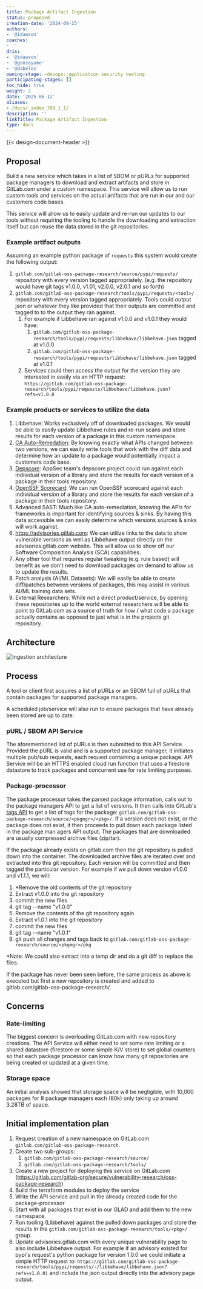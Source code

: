 ```yaml
---
title: Package Artifact Ingestion
status: proposed
creation-date: '2024-09-25'
authors:
- '@idawson'
coaches:
- ''
dris:
- '@idawson'
- '@gonzoyumo'
- '@dabeles'
owning-stage: ~devops::application security testing
participating-stages: []
toc_hide: true
weight: 2
date: '2025-06-12'
aliases:
- /docs/_index_768_1_1/
description: ''
linkTitle: Package Artifact Ingestion
type: docs
---
```


<!-- Design Doucments often contain forward-looking statements -->
<!-- vale gitlab.FutureTense = NO -->

<!-- This renders the design document header on the detail page, so don't remove it-->
{{< design-document-header >}}

<!--
Don't add a h1 headline. It'll be added automatically from the title front matter attribute.

For long pages, consider creating a table of contents.
-->

## Proposal

Build a new service which takes in a list of SBOM or pURLs for supported package managers to download and extract artifacts and store in GitLab.com under a custom namespace. This service will allow us to run custom tools and services on the actual artifacts that are run in our and our customers code bases.

This service will allow us to easily update and re-run our updates to our tools without requiring the tooling to handle the downloading and extraction itself but can reuse the data stored in the git repositories.

### Example artifact outputs

Assuming an example python package of `requests` this system would create the following output:

1. `gitlab.com/gitlab-oss-package-research/source/pypi/requests/` repository with every version tagged appropriately. (e.g. the repository would have git tags v1.0.0, v1.01, v2.0.0, v2.0.1 and so forth)
2. `gitlab.com/gitlab-oss-package-research/tools/pypi/requests/<tool>/` repository with every version tagged appropriately. Tools could output json or whatever they like provided that their outputs are committed and tagged to to the output they ran against.
    1. For example if Libbehave ran against v1.0.0 and v1.0.1 they would have:
        1. `gitlab.com/gitlab-oss-package-research/tools/pypi/requests/libbehave/libbehave.json` tagged at v1.0.0
        2. `gitlab.com/gitlab-oss-package-research/tools/pypi/requests/libbehave/libbehave.json` tagged at v1.0.1
    2. Services could then access the output for the version they are interested in easily via an HTTP request: `https://gitlab.com/gitlab-oss-package-research/tools/pypi/requests/libbehave/libbehave.json?refs=v1.0.0`

### Example products or services to utilize the data

1. Libbehave: Works exclusively off of downloaded packages. We would be able to easily update Libbehave rules and re-run scans and store results for each version of a package in this custom namespace.
2. [CA Auto-Remedation](https://gitlab.com/groups/gitlab-org/-/epics/15114): By knowing exactly what APIs changed between two versions, we can easily write tools that work with the diff data and determine how an update to a package would potentially impact a customers code base.
3. [Depscore](https://gitlab.com/gitlab-com/gl-security/product-security/appsec/tooling/depscore): AppSec team's depscore project could run against each individual version of a library and store the results for each version of a package in their tools repository.
4. [OpenSSF Scorecard](https://github.com/ossf/scorecard): We can run OpenSSF scorecard against each individual version of a library and store the results for each version of a package in their tools repository.
5. Advanced SAST: Much like CA auto-remediation, knowing the APIs for frameworks is important for identifying sources & sinks. By having this data accessible we can easily determine which versions sources & sinks will work against.
6. https://advisories.gitlab.com: We can utilize links to the data to show vulnerable versions as well as Libbehave output directly on the advisories.gitlab.com website. This will allow us to show off our Software Composition Analysis (SCA) capabilities.
7. Any other tool that requires regular tweaking (e.g. rule based) will benefit as we don't need to download packages on demand to allow us to update the results.
8. Patch analysis (AI/ML Datasets): We will easily be able to create diff/patches between versions of packages, this may assist in various AI/ML training data sets.
9. External Researchers: While not a direct product/service, by opening these repositories up to the world external researchers will be able to point to GitLab.com as a source of truth for how / what code a package actually contains as opposed to just what is in the projects git repository.

## Architecture

![ingestion architecture](/images/handbook/engineering/architecture/design-documents/package_artifact_ingestion/ingestion_architecture.png)

## Process

A tool or client first acquires a list of pURLs or an SBOM full of pURLs that contain packages for supported package managers.

A scheduled job/service will also run to ensure packages that have already been stored are up to date.

### pURL / SBOM API Service

The aforementioned list of pURLs is then submitted to this API Service. Provided the pURL is valid and is a supported package manager, it initiates multiple pub/sub requests, each request containing a unique package. API Service will be an HTTPS enabled cloud run function that uses a firestore datastore to track packages and concurrent use for rate limiting purposes.

### Package-processor

The package processor takes the parsed package information, calls out to the package managers API to get a list of versions. It then calls into GitLab's [tags API](https://docs.gitlab.com/ee/api/tags.html) to get a list of tags for the package:  `gitlab.com/gitlab-oss-package-research/source/<pkgmgr>/<pkg>/`. If a version does not exist, or the package does not exist, it then proceeds to pull down each package listed in the package man agers API output. The packages that are downloaded are usually compressed archive files (zip/tar).

If the package already exists on gitlab.com then the git repository is pulled down into the container. The downloaded archive files are iterated over and extracted into this git repository. Each version will be committed and then tagged the particular version. For example if we pull down version v1.0.0 and v1.1.1, we will:

1. \*Remove the old contents of the git repository
1. Extract v1.0.0 into the git repository
1. commit the new files
1. git tag --name "v1.0.0"
1. Remove the contents of the git repository again
1. Extract v1.0.1 into the git repository
1. commit the new files
1. git tag --name "v1.0.1"
1. git push all changes and tags back to `gitlab.com/gitlab-oss-package-research/source/<pkgmgr>/pkg`

\*Note: We could also extract into a temp dir and do a git diff to replace the files.

If the package has never been seen before, the same process as above is executed but first a new repository is created and added to gitlab.com/gitlab-oss-package-research/.

## Concerns

### Rate-limiting

The biggest concern is overloading GitLab.com with new repository creations. The API Service will either need to set some rate limiting or a shared datastore (firestore or some simple K/V store) to set global counters so that each package processor can know how many git repositories are being created or updated at a given time.

### Storage space

An initial analysis showed that storage space will be negligible, with 10,000 packages for 8 package managers each (80k) only taking up around 3.28TB of space.

## Initial implementation plan

1. Request creation of a new namespace on GitLab.com `gitlab.com/gitlab-oss-package-research`.
2. Create two sub-groups:
    1. `gitlab.com/gitlab-oss-package-research/source/`
    2. `gitlab.com/gitlab-oss-package-research/tools/`
3. Create a new project for deploying this service on GitLab.com (https://gitlab.com/gitlab-org/secure/vulnerability-research/oss-package-research)
4. Build the terraform modules to deploy the service
5. Write the API service and pull in the already created code for the package-processor
6. Start with all packages that exist in our GLAD and add them to the new namespace.
7. Run tooling (Libbehave) against the pulled down packages and store the results in the `gitlab.com/gitlab-oss-package-research/tools/<pkg>/` group.
8. Update advisories.gitlab.com with every unique vulnerability page to also include Libbehave output. For example if an advisory existed for pypi's request's python package for version 1.0.0 we could initiate a simple HTTP request to: `https://gitlab.com/gitlab-oss-package-research/tools/pypi/requests/-/libbehave/libbehave.json?refs=v1.0.0)` and include the json output directly into the advisory page output.
